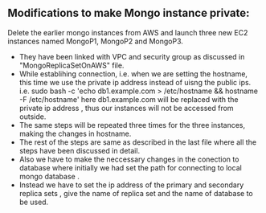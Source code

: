 ## Modifications to make Mongo instance private:

Delete the earlier mongo instances from AWS and launch three new EC2 instances named MongoP1, MongoP2 and MongoP3.

- They have been linked with VPC and security group as discussed in "MongoReplicaSetOnAWS" file.
- While establihing connection, i.e. when we are setting the hostname, this time we use the private ip address instead of uisng the public ips. i.e. sudo bash -c 'echo db1.example.com > /etc/hostname && hostname -F /etc/hostname' here db1.example.com will be replaced with the private ip address , thus our instances will not be accessed from outside.
- The same steps will be repeated three times for the three instances, making the changes in hostname.
- The rest of the steps are same as described in the last file where all the steps have been discussed in detail.
- Also we have to make the neccessary changes in the conection to database where initially we had set the path for connecting to local mongo database .
- Instead we have to set the ip address of the primary and secondary replica sets , give the name of replica set and the name of database to be used.
